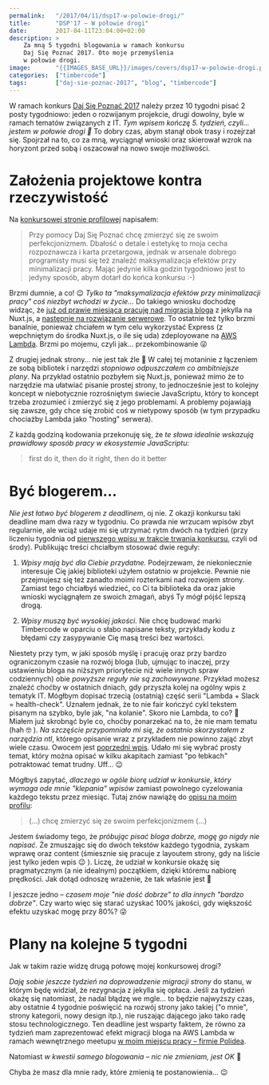 ```yaml
---
permalink:   "/2017/04/11/dsp17-w-polowie-drogi/"
title:       "DSP'17 — W połowie drogi"
date:        2017-04-11T23:04:00+02:00
description: >
    Za mną 5 tygodni blogowania w ramach konkursu
    Daj Się Poznać 2017. Oto moje przemyślenia
    w połowie drogi.
image:       "{{IMAGES_BASE_URL}}/images/covers/dsp17-w-polowie-drogi.png"
categories:  ["timbercode"]
tags:        ["daj-sie-poznac-2017", "blog", "timbercode"]
---
```


W ramach konkurs
[Daj Się Poznać 2017]( http://devstyle.pl/daj-sie-poznac/ )
należy przez 10 tygodni pisać 2 posty tygodniowo: jeden o rozwijanym
projekcie, drugi dowolny, byle w ramach tematów związanych z IT.
*Tym wpisem kończę 5. tydzień, czyli… jestem w połowie drogi 🙂*
To dobry czas, abym stanął obok trasy i rozejrzał się. Spojrzał 
na to, co za mną, wyciągnął wnioski oraz skierował wzrok na 
horyzont przed sobą i oszacował na nowo swoje możliwości.

# Założenia projektowe kontra rzeczywistość

Na [konkursowej stronie profilowej]( http://uczestnicy.dajsiepoznac.pl/profil/pawel-barszcz )
napisałem:
> Przy pomocy Daj Się Poznać chcę zmierzyć się ze swoim perfekcjonizmem. 
> Dbałość o detale i estetykę to moja cecha rozpoznawcza i karta 
> przetargowa, jednak w arsenale dobrego programisty musi się też 
> znaleźć maksymalizacja efektów przy minimalizacji pracy. Mając 
> jedynie kilka godzin tygodniowo jest to jedyny sposób, abym 
> dotarł do końca konkursu :-)

Brzmi dumnie, a co! 😉 *Tylko ta "maksymalizacja efektów przy
minimalizacji pracy" coś niezbyt wchodzi w życie…* Do takiego wniosku
dochodzę widząc, że 
[już od prawie miesiąca pracuję nad migracją bloga]( /blog/2017/03/21/dsp17-nuxt-nowym-fundamentem-timbercode-pl/ )
z jekylla na Nuxt.js,
a [następnie na rozwiązanie serwerowe]( /blog/2017/03/28/dsp17-jeden-feature-ktory-zmienia-stos-technologiczny/ ).
To ostatnie też tylko brzmi banalnie, ponieważ chciałem w tym celu wykorzystać Express
(z wepchniętym do środka Nuxt.js, o ile się uda)
zdeployowane na [AWS Lambda]( https://aws.amazon.com/lambda ).
Brzmi po mojemu, czyli jak… przekombinowanie 😜

Z drugiej jednak strony… nie jest tak źle 🙂 W całej tej motaninie z łączeniem
ze sobą bibliotek i narzędzi *stopniowo odpuszczałem co ambitniejsze plany*.
Na przykład ostatnio pozbyłem się Nuxt.js, ponieważ mimo że to narzędzie
ma ułatwiać pisanie prostej strony, to jednocześnie jest to kolejny
koncept w niebotycznie rozrośniętym świecie JavaScriptu, który to
koncept trzeba zrozumieć i zmierzyć się z jego problemami. 
A problemy pojawiają się zawsze, gdy chce się zrobić coś w nietypowy sposób
(w tym przypadku chociażby Lambda jako "hosting" serwera).

Z każdą godziną kodowania przekonuję się, że *te słowa idealnie wskazują
prawidłowy sposób pracy w ekosystemie JavaScriptu:*

> first do it, then do it right, then do it better

# Być blogerem…

*Nie jest łatwo być blogerem z deadlinem*, oj nie. Z okazji konkursu taki deadline 
mam dwa razy w tygodniu. Co prawda nie wrzucam wpisów zbyt regularnie, ale wciąż
udaje mi się utrzymać rytm dwóch na tydzień (przy liczeniu tygodnia od
[pierwszego wpisu w trakcie trwania konkursu]( /blog/2017/03/08/intellij-idea-jak-uruchomic-testy-ze-wszystkich-modulow/ ),
czyli od środy). Publikując treści chciałbym stosować dwie reguły:

1. *Wpisy mają być dla Ciebie przydatne.* Podejrzewam, że niekoniecznie interesuje
   Cię jakiej biblioteki użyłem ostatnio w projekcie.
   Pewnie nie przejmujesz się też zanadto moimi rozterkami
   nad rozwojem strony. Zamiast tego chciałbyś wiedzieć, co Ci
   ta biblioteka da oraz jakie wnioski wyciągnąłem ze swoich 
   zmagań, abyś Ty mógł pójść lepszą drogą.

2. *Wpisy muszą być wysokiej jakości.* Nie chcę budować marki Timbercode w oparciu
   o słabo napisane teksty, przykłady kodu z błędami czy zasypywanie
   Cię masą treści bez wartości.
   
Niestety przy tym, w jaki sposób myślę i pracuję oraz przy bardzo ograniczonym
czasie na rozwój bloga (lub, ujmując to inaczej, przy ustawieniu bloga na niższym
priorytecie niż wiele innych spraw codziennych) obie *powyższe reguły
nie są zachowywane*. Przykład możesz znaleźć choćby w ostatnich dniach, gdy
przyszła kolej na ogólny wpis z tematyk IT. Mógłbym dopisać trzecią
(ostatnią) część serii "Lambda + Slack = health-check". Uznałem jednak, że to nie
fair kończyć cykl tekstem pisanym na szybko, byle jak, "na kolanie".
Skoro nie Lambda, to co? 🤔 Miałem już skrobnąć byle co, choćby ponarzekać
na to, że nie mam tematu (hah 🤓 ). *Na szczęście przypomniało mi się, że ostatnio
skorzystałem z narzędzia ntl*,
którego opisanie wraz z przykładem nie powinno zająć zbyt wiele czasu.
Owocem jest [poprzedni wpis]( /blog/2017/04/09/ntl/ ).
Udało mi się wybrać prosty temat, który można opisać w kilku akapitach
zamiast "po łebkach" potraktować temat trudny. Uff… 😉

Mógłbyś zapytać, *dlaczego w ogóle biorę udział w konkursie, który wymaga
ode mnie "klepania" wpisów* zamiast powolnego cyzelowania każdego tekstu
przez miesiąc. Tutaj znów nawiążę do
[opisu na moim profilu]( http://uczestnicy.dajsiepoznac.pl/profil/pawel-barszcz ):
> (…) chcę zmierzyć się ze swoim perfekcjonizmem (…)

Jestem świadomy tego, że *próbując pisać bloga dobrze, mogę go nigdy nie napisać*.
Że zmuszając się do dwóch tekstów każdego tygodnia, zyskam wprawę oraz content
(śmiesznie się pracuje z layoutem strony, gdy na liście jest tylko jeden wpis 😉 ).
Liczę, że udział w konkursie okażę się pragmatycznym (a nie idealnym)
początkiem, dzięki któremu nabiorę prędkości. Jak dotąd odnoszę wrażenie, 
że tak właśnie jest 🙂

I jeszcze jedno – *czasem moje "nie dość dobrze" to dla innych "bardzo dobrze"*. Czy
warto więc się starać uzyskać 100% jakości, gdy większość efektu
uzyskać mogę przy 80%? 😜

# Plany na kolejne 5 tygodni

Jak w takim razie widzę drugą połowę mojej konkursowej drogi?

*Daję sobie jeszcze tydzień na doprowadzenie migracji strony* do stanu, w którym
będę widział, że rezygnacja z jekylla się opłaca. Jeśli za tydzień okażę się
natomiast, że nadal błądzę we mgle… to będzie najwyższy czas, aby ostatnie 4
tygodnie poświęcić na rozwój strony jako takiej ("o mnie", strony kategorii,
nowy design itp.), nie ruszając dającego jako tako radę stosu technologicznego.
Ten deadline jest wsparty faktem, że równo za tydzień mam zaprezentować
efekt migracji bloga na AWS Lambda w ramach wewnętrznego meetupu
[w moim miejscu pracy – firmie Polidea]( https://www.polidea.com/ ).

Natomiast *w kwestii samego blogowania – nic nie zmieniam, jest OK* 🙂

Chyba że masz dla mnie rady, które zmienią te postanowienia… 😉